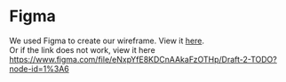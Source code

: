 # Figma

We used Figma to create our wireframe. View it [here](https://www.figma.com/file/eNxpYfE8KDCnAAkaFzOTHp/Draft-2-TODO?node-id=1%3A6). <br>
Or if the link does not work, view it here https://www.figma.com/file/eNxpYfE8KDCnAAkaFzOTHp/Draft-2-TODO?node-id=1%3A6

